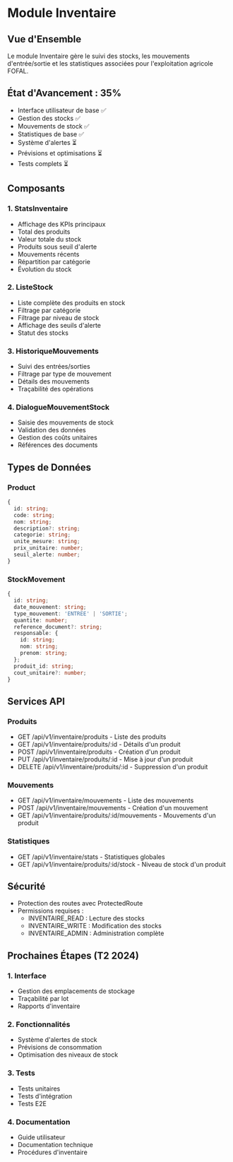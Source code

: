 # Module Inventaire

## Vue d'Ensemble
Le module Inventaire gère le suivi des stocks, les mouvements d'entrée/sortie et les statistiques associées pour l'exploitation agricole FOFAL.

## État d'Avancement : 35%
- Interface utilisateur de base ✅
- Gestion des stocks ✅
- Mouvements de stock ✅
- Statistiques de base ✅
- Système d'alertes ⏳
- Prévisions et optimisations ⏳
- Tests complets ⏳

## Composants

### 1. StatsInventaire
- Affichage des KPIs principaux
- Total des produits
- Valeur totale du stock
- Produits sous seuil d'alerte
- Mouvements récents
- Répartition par catégorie
- Évolution du stock

### 2. ListeStock
- Liste complète des produits en stock
- Filtrage par catégorie
- Filtrage par niveau de stock
- Affichage des seuils d'alerte
- Statut des stocks

### 3. HistoriqueMouvements
- Suivi des entrées/sorties
- Filtrage par type de mouvement
- Détails des mouvements
- Traçabilité des opérations

### 4. DialogueMouvementStock
- Saisie des mouvements de stock
- Validation des données
- Gestion des coûts unitaires
- Références des documents

## Types de Données

### Product
```typescript
{
  id: string;
  code: string;
  nom: string;
  description?: string;
  categorie: string;
  unite_mesure: string;
  prix_unitaire: number;
  seuil_alerte: number;
}
```

### StockMovement
```typescript
{
  id: string;
  date_mouvement: string;
  type_mouvement: 'ENTREE' | 'SORTIE';
  quantite: number;
  reference_document?: string;
  responsable: {
    id: string;
    nom: string;
    prenom: string;
  };
  produit_id: string;
  cout_unitaire?: number;
}
```

## Services API

### Produits
- GET /api/v1/inventaire/produits - Liste des produits
- GET /api/v1/inventaire/produits/:id - Détails d'un produit
- POST /api/v1/inventaire/produits - Création d'un produit
- PUT /api/v1/inventaire/produits/:id - Mise à jour d'un produit
- DELETE /api/v1/inventaire/produits/:id - Suppression d'un produit

### Mouvements
- GET /api/v1/inventaire/mouvements - Liste des mouvements
- POST /api/v1/inventaire/mouvements - Création d'un mouvement
- GET /api/v1/inventaire/produits/:id/mouvements - Mouvements d'un produit

### Statistiques
- GET /api/v1/inventaire/stats - Statistiques globales
- GET /api/v1/inventaire/produits/:id/stock - Niveau de stock d'un produit

## Sécurité
- Protection des routes avec ProtectedRoute
- Permissions requises :
  - INVENTAIRE_READ : Lecture des stocks
  - INVENTAIRE_WRITE : Modification des stocks
  - INVENTAIRE_ADMIN : Administration complète

## Prochaines Étapes (T2 2024)

### 1. Interface
- Gestion des emplacements de stockage
- Traçabilité par lot
- Rapports d'inventaire

### 2. Fonctionnalités
- Système d'alertes de stock
- Prévisions de consommation
- Optimisation des niveaux de stock

### 3. Tests
- Tests unitaires
- Tests d'intégration
- Tests E2E

### 4. Documentation
- Guide utilisateur
- Documentation technique
- Procédures d'inventaire
